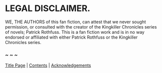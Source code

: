 # LEGAL DISCLAIMER.


WE, THE AUTHORS of this fan fiction, can attest that we never sought permission, or consulted with the creator of the Kingkiller Chronicles series of novels; Patrick Rothfuss. This is a fan fiction work and is in no way endorsed or affiliated with either Patrick Rothfuss or the Kingkiller Chronicles series.

### ~ ~ ~

[Title Page](Title_Page.md) | [Contents](Contents.md) | [Acknowledgements](Acknowledgements.md)
